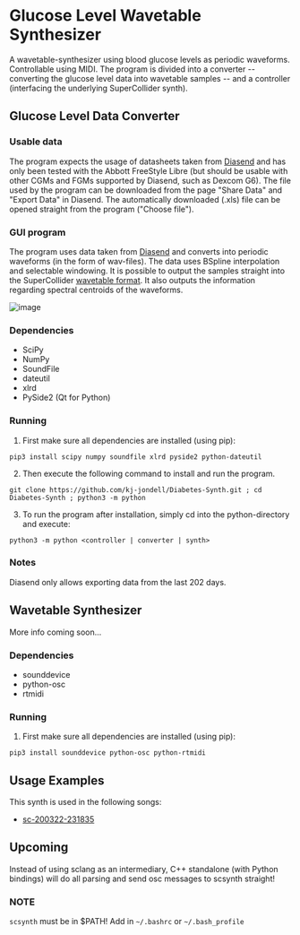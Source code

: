 # Glucose Level Wavetable Synthesizer
A wavetable-synthesizer using blood glucose levels as periodic waveforms. Controllable using MIDI.
The program is divided into a converter -- converting the glucose level data into wavetable samples -- and a controller (interfacing the underlying SuperCollider synth).

## Glucose Level Data Converter
### Usable data
The program expects the usage of datasheets taken from [Diasend](https://www.diasend.com/) and has only been tested with the Abbott FreeStyle Libre (but should be usable with other CGMs and FGMs supported by Diasend, such as Dexcom G6). The file used by the program can be downloaded from the page "Share Data" and "Export Data" in Diasend. The automatically downloaded (.xls) file can be opened straight from the program ("Choose file").

### GUI program
The program uses data taken from [Diasend](https://www.diasend.com/) and converts into periodic waveforms (in the form of wav-files). The data uses BSpline interpolation and selectable windowing. It is possible to output the samples straight into the SuperCollider [wavetable format](https://doc.sccode.org/Classes/Wavetable.html). It also outputs the information regarding spectral centroids of the waveforms.

![image](https://user-images.githubusercontent.com/30523857/84710875-5d4b6000-af65-11ea-9305-9722ac31d660.png)

### Dependencies
* SciPy
* NumPy
* SoundFile
* dateutil
* xlrd
* PySide2 (Qt for Python)

### Running
1. First make sure all dependencies are installed (using pip):
```
pip3 install scipy numpy soundfile xlrd pyside2 python-dateutil 
```
2. Then execute the following command to install and run the program. 
```
git clone https://github.com/kj-jondell/Diabetes-Synth.git ; cd Diabetes-Synth ; python3 -m python
```
3. To run the program after installation, simply cd into the python-directory and execute:
```
python3 -m python <controller | converter | synth>
``` 
<!-- ### Release page -->

### Notes
Diasend only allows exporting data from the last 202 days.

## Wavetable Synthesizer
More info coming soon...

### Dependencies
* sounddevice
* python-osc
* rtmidi

### Running
1. First make sure all dependencies are installed (using pip):
```
pip3 install sounddevice python-osc python-rtmidi
```

## Usage Examples 
This synth is used in the following songs:
* [sc-200322-231835](https://soundcloud.com/k-j-jondell/sc-200322-231835)

## Upcoming
Instead of using sclang as an intermediary, C++ standalone (with Python bindings) will do all parsing and send osc messages to scsynth straight!

### NOTE
`scsynth` must be in $PATH! Add in `~/.bashrc` or `~/.bash_profile` 


